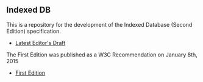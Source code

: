 Indexed DB
----------

This is a repository for the development of the Indexed Database (Second Edition) specification.
* [Latest Editor's Draft](http://w3c.github.io/indexeddb/)

The First Edition was published as a W3C Recommendation on January 8th, 2015
* [First Edition](http://www.w3.org/TR/IndexedDB/)
